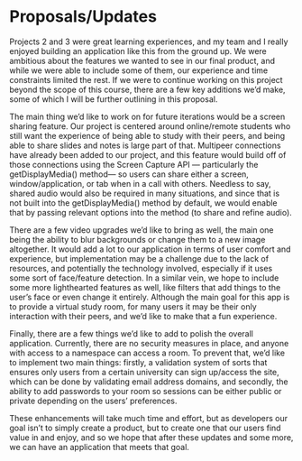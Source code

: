 # Proposals/Updates

Projects 2 and 3 were great learning experiences, and my team and I really enjoyed building an application like this from the ground up. We were ambitious about the features we wanted to see in our final product, and while we were able to include some of them, our experience and time constraints limited the rest. If we were to continue working on this project beyond the scope of this course, there are a few key additions we’d make, some of which I will be further outlining in this proposal.

The main thing we’d like to work on for future iterations would be a screen sharing feature. Our project is centered around online/remote students who still want the experience of being able to study with their peers, and being able to share slides and notes is large part of that. Multipeer connections have already been added to our project, and this feature would build off of those connections using the Screen Capture API — particularly the getDisplayMedia() method— so users can share either a screen, window/application, or tab when in a call with others. Needless to say, shared audio would also be required in many situations, and since that is not built into the getDisplayMedia() method by default, we would enable that by passing relevant options into the method (to share and refine audio).

There are a few video upgrades we’d like to bring as well, the main one being the ability to blur backgrounds or change them to a new image altogether. It would add a lot to our application in terms of user comfort and experience, but implementation may be a challenge due to the lack of resources, and potentially the technology involved, especially if it uses some sort of face/feature detection. In a similar vein, we hope to include some more lighthearted features as well, like filters that add things to the user’s face or even change it entirely. Although the main goal for this app is to provide a virtual study room, for many users it may be their only interaction with their peers, and we’d like to make that a fun experience.

Finally, there are a few things we’d like to add to polish the overall application. Currently, there are no security measures in place, and anyone with access to a namespace can access a room. To prevent that, we’d like to implement two main things: firstly, a validation system of sorts that ensures only users from a certain university can sign up/access the site, which can be done by validating email address domains, and secondly, the ability to add passwords to your room so sessions can be either public or private depending on the users’ preferences.

These enhancements will take much time and effort, but as developers our goal isn’t to simply create a product, but to create one that our users find value in and enjoy, and so we hope that after these updates and some more, we can have an application that meets that goal.
